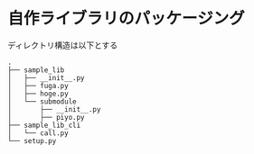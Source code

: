 # 自作ライブラリのパッケージング

ディレクトリ構造は以下とする
```
.
├── sample_lib
│   ├── __init__.py
│   ├── fuga.py
│   ├── hoge.py
│   └── submodule
│       ├── __init__.py
│       ├── piyo.py
├── sample_lib_cli
│   └── call.py
└── setup.py
```
